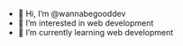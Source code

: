 - 👋 Hi, I’m @wannabegooddev
- 👀 I’m interested in web development
- 🌱 I’m currently learning web development


<!---
wannabegooddev/wannabegooddev is a ✨ special ✨ repository because its `README.md` (this file) appears on your GitHub profile.
You can click the Preview link to take a look at your changes.
--->

